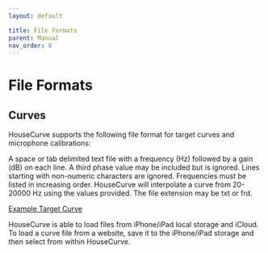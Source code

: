 ```yaml
---
layout: default

title: File Formats
parent: Manual
nav_order: 8
---
```


# File Formats

## Curves

HouseCurve supports the following file format for target curves and microphone calibrations: 

A space or tab delimited text file with a frequency (Hz) followed by a gain (dB) on each line. A third phase value may be included but is ignored. Lines starting with non-numeric characters are ignored. Frequencies must be listed in increasing order. HouseCurve will interpolate a curve from 20-20000 Hz using the values provided. The file extension may be txt or frd.

[Example Target Curve](/curves/curve.txt)

HouseCurve is able to load files from iPhone/iPad local storage and iCloud.  To load a curve file from a website, save it to the iPhone/iPad storage and then select from within HouseCurve.

